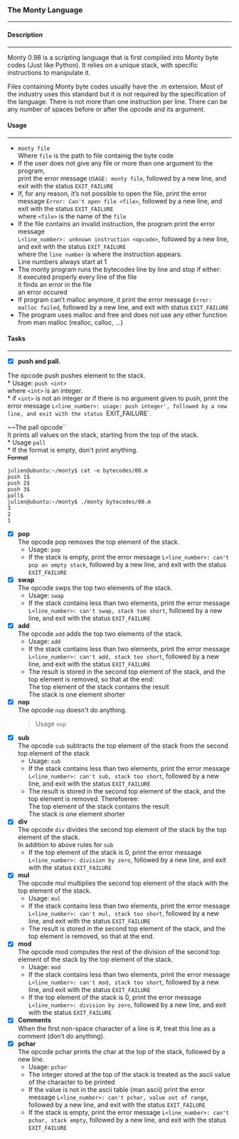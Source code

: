 ### The Monty Language
***
#### Description
***
Monty 0.98 is a scripting language that is first compiled into Monty byte codes (Just like Python).  It relies on a unique stack, with specific instructions to manipulate it.

Files containing Monty byte codes usually have the .m extension. Most of the industry uses this standard but it is not required by the specification of the language. There is not more than one instruction per line. There can be any number of spaces before or after the opcode and its argument. 

#### Usage
***
* `monty file`  
   Where `file` is the path to file containig the byte code
* If the user does not give any file or more than one argument to the program,  
  print the error message `USAGE: monty file`, followed by a new line, and exit with the status `EXIT_FAILURE`
* If, for any reason, it’s not possible to open the file, print the error message 
 `Error: Can't open file <file>`, followed by a new line, and exit with the status `EXIT_FAILURE`  
  where `<file>` is the name of the `file`
* If the file contains an invalid instruction, the program print the error message  
 `L<line_number>: unknown instruction <opcode>`, followed by a new line, and exit with the status `EXIT_FAILURE`  
  where the `line number` is where the instruction appears.  
  Line numbers always start at 1
* The monty program runs the bytecodes line by line and stop if either:  
        it executed properly every line of the file  
	it finds an error in the file  
	an error occured
* If program can’t malloc anymore, it print the error message `Error: malloc failed`, followed by a new line, and exit with status `EXIT_FAILURE`
* The program uses malloc and free and does not use any other function from man malloc (realloc, calloc, …)

#### Tasks
***
- [x] **push and pall.** 
 
The opcode push pushes element to the stack.  
	* Usage: `push <int>`  
	  where `<int>` is an integer.  
	* if `<int>` is not an  integer or if there is no argument given to push, print the error message `L<line_number>: usage: push integer', followed by a new line, and exit with the status `EXIT_FAILURE`.  

~~The pall opcode``    
It prints all values on the stack, starting from the top of the stack.  
	* Usage `pall`  
	* If the format is empty, don't print anything.   
~~Format~~  
```
julien@ubuntu:~/monty$ cat -e bytecodes/00.m
push 1$
push 2$
push 3$
pall$
julien@ubuntu:~/monty$ ./monty bytecodes/00.m
3
2
1
```  
- [x] **pop**  
The opcode pop removes the top element of the stack.  
	* Usage: `pop`  
	* If the stack is empty, print the error message `L<line_number>: can't pop an empty stack`, followed by a new line, and exit with the status `EXIT_FAILURE`  
- [x] **swap**  
The opcode swps the top two elements of the stack.  
	* Usage: `swap`
	* If the stack contains less than two elements, print the error message `L<line_number>: can't swap, stack too short`, followed by a new line, and exit with the status `EXIT_FAILURE`  
- [x] **add**  
The opcode `add` adds the top two elements of the stack.  
	* Usage: `add`  
	* If the stack contains less than two elements, print the error message `L<line_number>: can't add, stack too short`, followed by a new line, and exit with the status `EXIT_FAILURE`  
	* The result is stored in the second top element of the stack, and the top element is removed, so that at the end:  
		The top element of the stack contains the result  
		The stack is one element shorter  
- [x] **nop**  
The opcode `nop` doesn't do anything.  
	> Usage `nop`  
- [x] **sub**  
The opcode `sub` subtracts the top element of the stack from the second top element of the stack  
	* Usage: `sub`  
	* If the stack contains less than two elements, print the error message `L<line_number>: can't sub, stack too short`, followed by a new line, and exit with the status `EXIT_FAILURE`  
	* The result is stored in the second top element of the stack, and the top element is removed. Therefoeree:  
	The top element of the stack contains the result  
	The stack is one element shorter  
- [x] **div**  
The opcode `div` divides the second top element of the stack by the top element of the stack.  
In addition to above rules for `sub`  
	* If the top element of the stack is 0, print the error message `L<line_number>: division by zero`, followed by a new line, and exit with the status `EXIT_FAILURE`  
- [x] **mul**  
The opcode mul multiplies the second top element of the stack with the top element of the stack.  
	* Usage: `mul`  
	* If the stack contains less than two elements, print the error message `L<line_number>: can't mul, stack too short`, followed by a new line, and exit with the status `EXIT_FAILURE`  
	* The result is stored in the second top element of the stack, and the top element is removed, so that at the end.  
- [x] **mod**  
The opcode mod computes the rest of the division of the second top element of the stack by the top element of the stack.  
	* Usage: `mod`  
	* If the stack contains less than two elements, print the error message `L<line_number>: can't mod, stack too short`, followed by a new line, and exit with the status `EXIT_FAILURE`  
	* If the top element of the stack is 0, print the error message `L<line_number>: division by zero`, followed by a new line, and exit with the status `EXIT_FAILURE`  
- [x] **Comments**  
When the first non-space character of a line is #, treat this line as a comment (don’t do anything).  
- [x] **pchar**  
The opcode pchar prints the char at the top of the stack, followed by a new line.  
	* Usage: `pchar`  
	* The integer stored at the top of the stack is treated as the ascii value of the character to be printed  
	* If the value is not in the ascii table (man ascii) print the error message `L<line_number>: can't pchar, value out of range`, followed by a new line, and exit with the status `EXIT_FAILURE`  
	* If the stack is empty, print the error message `L<line_number>: can't pchar, stack empty`, followed by a new line, and exit with the status `EXIT_FAILURE`
